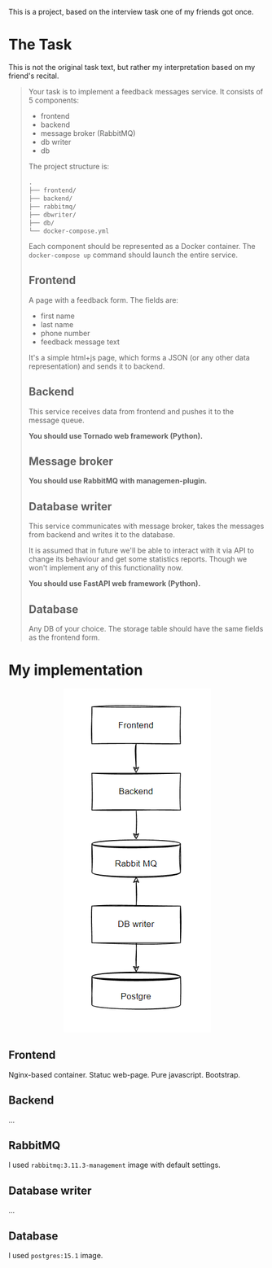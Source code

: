 This is a project, based on the interview task one of my friends got once.

# The Task

This is not the original task text, but rather my interpretation based on my friend's recital.

> Your task is to implement a feedback messages service.
> It consists of 5 components:
> - frontend
> - backend
> - message broker (RabbitMQ)
> - db writer
> - db
>
> The project structure is:
> ```
>.
>├── frontend/
>├── backend/
>├── rabbitmq/
>├── dbwriter/
>├── db/
>└── docker-compose.yml
> ```
>  
> Each component should be represented as a Docker container. The `docker-compose up` command should launch the entire service.
> 
> ## Frontend
> A page with a feedback form. The fields are:
> - first name
> - last name
> - phone number
> - feedback message text
>
> It's a simple html+js page, which forms a JSON (or any other data representation) and sends it to backend.
>
> ## Backend
> This service receives data from frontend and pushes it to the message queue. 
> 
> **You should use Tornado web framework (Python).**
>
> ## Message broker
> **You should use RabbitMQ with managemen-plugin.**
>
> ## Database writer
> This service communicates with message broker, takes the messages from backend and writes it to the database.
>
> It is assumed that in future we'll be able to interact with it via API to change its behaviour and get some statistics reports. Though we won't implement any of this functionality now.
>
> **You should use FastAPI web framework (Python).**
>
> ## Database
> Any DB of your choice. The storage table should have the same fields as the frontend form.


# My implementation
<div align="center">

![architecture.png](architecture.png)

</div>

## Frontend

Nginx-based container. Statuc web-page. Pure javascript. Bootstrap.

## Backend

...

## RabbitMQ

I used `rabbitmq:3.11.3-management` image with default settings.

## Database writer
...

## Database
I used `postgres:15.1` image.